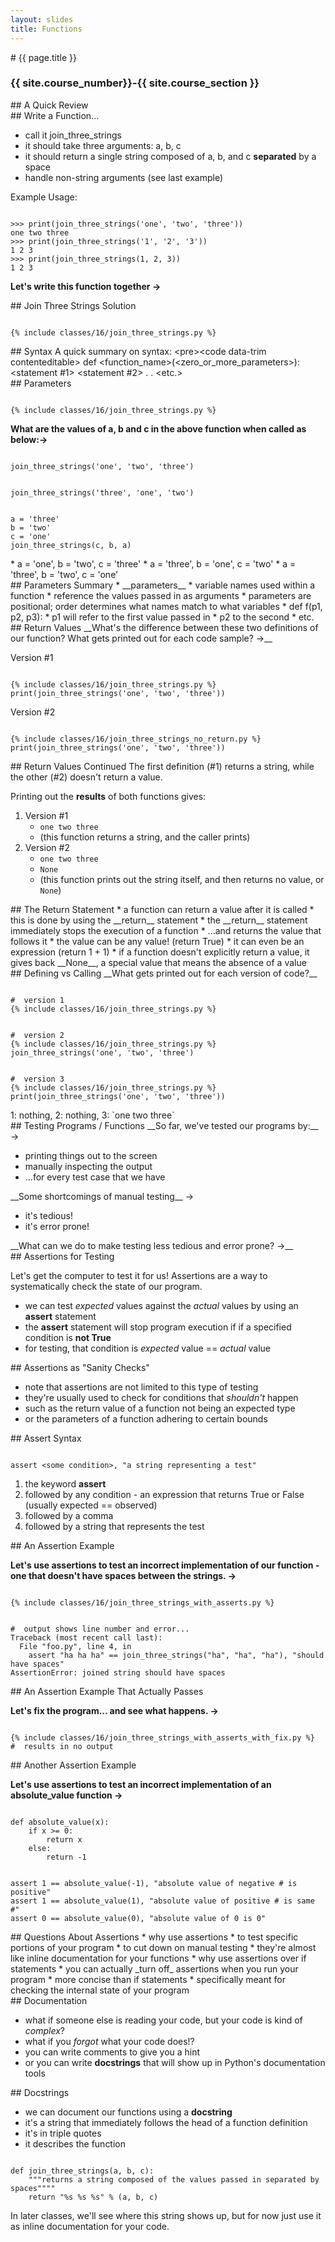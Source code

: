 ```yaml
---
layout: slides
title: Functions 
---
```

<section markdown="block" class="intro-slide">
# {{ page.title }}

### {{ site.course_number}}-{{ site.course_section }}

<p><small></small></p>
</section>

<section markdown="block">
##  A Quick Review
</section>

<section markdown="block">
##  Write a Function... 

* call it join_three_strings
* it should take three arguments: a, b, c
* it should return a single string composed of a, b, and c __separated__ by a space
* handle non-string arguments (see last example)

Example Usage:

<pre><code data-trim contenteditable>
&gt;&gt;&gt; print(join_three_strings('one', 'two', 'three'))
one two three
&gt;&gt;&gt; print(join_three_strings('1', '2', '3'))
1 2 3
&gt;&gt;&gt; print(join_three_strings(1, 2, 3))
1 2 3
</code></pre>

__Let's write this function together &rarr;__
</section>

<section markdown="block">
##  Join Three Strings Solution
<pre><code data-trim contenteditable>
{% include classes/16/join_three_strings.py %}
</code></pre>
</section>

<section markdown="block">
##  Syntax
A quick summary on syntax:
&lt;pre&gt;&lt;code data-trim contenteditable&gt;
def &lt;function_name&gt;(&lt;zero_or_more_parameters&gt;):
	&lt;statement #1&gt;
	&lt;statement #2&gt;
	.
	.
	&lt;etc.&gt;
</code></pre>
</section>

<section markdown="block">
##  Parameters
<pre><code data-trim contenteditable>
{% include classes/16/join_three_strings.py %}
</code></pre>

__What are the values of a, b and c in the above function when called as below:&rarr;__
<pre><code data-trim contenteditable>
join_three_strings('one', 'two', 'three')
</code></pre>
<pre><code data-trim contenteditable>
join_three_strings('three', 'one', 'two')
</code></pre>
<pre><code data-trim contenteditable>
a = 'three'
b = 'two'
c = 'one'
join_three_strings(c, b, a)
</code></pre>

<div class="fragment" markdown="block">
* a = 'one', b = 'two', c = 'three'
* a = 'three', b = 'one', c = 'two'
* a = 'three', b = 'two', c = 'one'
</div>
</section>

<section markdown="block">
##  Parameters Summary
* __parameters__ 
	* variable names used within a function 
	* reference the values passed in as arguments
* parameters are positional; order determines what names match to what variables
	* def f(p1, p2, p3):
	* p1 will refer to the first value passed in
	* p2 to the second
	* etc.
</section>

<section markdown="block">
##  Return Values
__What's the difference between these two definitions of our function?  What gets printed out for each code sample? &rarr;__

Version #1

<pre><code data-trim contenteditable>
{% include classes/16/join_three_strings.py %}
print(join_three_strings('one', 'two', 'three'))
</code></pre>

Version #2

<pre><code data-trim contenteditable>
{% include classes/16/join_three_strings_no_return.py %}
print(join_three_strings('one', 'two', 'three'))
</code></pre>
</section>

<section markdown="block">
##  Return Values Continued
The first definition (#1) returns a string, while the other (#2) doesn't return a value.  

Printing out the __results__ of both functions gives:

1. Version #1
    * <code class="inline">one two three</code>
    * (this function returns a string, and the caller prints)
2. Version #2
    * <code class="inline">one two three</code>
    * <code class="inline">None</code>
    * (this function prints out the string itself, and then returns no value, or `None`)
</section>

<section markdown="block">
##  The Return Statement
* a function can return a value after it is called
* this is done by using the __return__ statement
* the __return__ statement immediately stops the execution of a function
* ...and returns the value that follows it 
	* the value can be any value! (return True)
	* it can even be an expression (return 1 + 1)
* if a function doesn't explicitly return a value, it gives back __None__, a special value that means the absence of a value
</section>

<section markdown="block">
##  Defining vs Calling 
__What gets printed out for each version of code?__
<pre><code data-trim contenteditable>
#  version 1
{% include classes/16/join_three_strings.py %}
</code></pre>
<pre><code data-trim contenteditable>
#  version 2
{% include classes/16/join_three_strings.py %}
join_three_strings('one', 'two', 'three')
</code></pre>
<pre><code data-trim contenteditable>
#  version 3
{% include classes/16/join_three_strings.py %}
print(join_three_strings('one', 'two', 'three'))
</code></pre>
<div class="fragment" markdown="block">
1: nothing, 2: nothing, 3: `one two three`
</div>
</section>

<section markdown="block">
##  Testing Programs / Functions
__So far, we've tested our programs by:__ &rarr;

<div class="fragment" markdown="block">

* printing things out to the screen
* manually inspecting the output
* ...for every test case that we have
</div>

<div class="fragment" markdown="block">
__Some shortcomings of manual testing__ &rarr;
</div>

<div class="fragment" markdown="block">

* it's tedious!
* it's error prone!
</div>

<div class="fragment" markdown="block">
__What can we do to make testing less tedious and error prone? &rarr;__
</div>
</section>

<section markdown="block">
##  Assertions for Testing

Let's get the computer to test it for us!  Assertions are a way to systematically check the state of our program.

* we can test _expected_ values against the _actual_ values by using an __assert__ statement
* the __assert__ statement will stop program execution if if a specified condition is __not True__
* for testing, that condition is _expected_ value == _actual_ value
</section>

<section markdown="block">
##  Assertions as "Sanity Checks"

* note that assertions are not limited to this type of testing
* they're usually used to check for conditions that _shouldn't_ happen 
* such as the return value of a function not being an expected type
* or the parameters of a function adhering to certain bounds
</section>

<section markdown="block">
##  Assert Syntax

<pre><code data-trim contenteditable>
assert &lt;some condition&gt;, "a string representing a test"
</code></pre>

1. the keyword __assert__
2. followed by any condition - an expression that returns True or False (usually expected == observed)
3. followed by a comma
4. followed by a string that represents the test 
</section>

<section markdown="block">
##  An Assertion Example

__Let's use assertions to test an incorrect implementation of our function - one that doesn't have spaces between the strings. &rarr;__

<div class="fragment" markdown="block">
<pre><code data-trim contenteditable>
{% include classes/16/join_three_strings_with_asserts.py %}
</code></pre>

<pre><code data-trim contenteditable>
#  output shows line number and error...
Traceback (most recent call last):
  File "foo.py", line 4, in <module>
    assert "ha ha ha" == join_three_strings("ha", "ha", "ha"), "should have spaces"
AssertionError: joined string should have spaces
</code></pre>
</div>
</section>

<section markdown="block">
##  An Assertion Example That Actually Passes

__Let's fix the program... and see what happens. &rarr;__

<pre><code data-trim contenteditable>
{% include classes/16/join_three_strings_with_asserts_with_fix.py %}
#  results in no output
</code></pre>
</section>

<section markdown="block">
##  Another Assertion Example

__Let's use assertions to test an incorrect implementation of an absolute_value function &rarr;__
<pre><code data-trim contenteditable>
def absolute_value(x):
	if x >= 0:
		return x
	else:
		return -1
</code></pre>
<div class="fragment" markdown="block">
<pre><code data-trim contenteditable>
assert 1 == absolute_value(-1), "absolute value of negative # is positive"
assert 1 == absolute_value(1), "absolute value of positive # is same #"
assert 0 == absolute_value(0), "absolute value of 0 is 0"
</code></pre>

</div>
</section>

<section markdown="block">
##  Questions About Assertions
* why use assertions
	* to test specific portions of your program
	* to cut down on manual testing
	* they're almost like inline documentation for your functions
* why use assertions over if statements
	* you can actually _turn off_ assertions when you run your program
	* more concise than if statements
	* specifically meant for checking the internal state of your program
</section>

<section markdown="block">
##  Documentation

* what if someone else is reading your code, but your code is kind of _complex_?
* what if you _forgot_ what your code does!?
* you can write comments to give you a hint
* or you can write __docstrings__ that will show up in Python's documentation tools
</section>

<section markdown="block">
##  Docstrings

* we can document our functions using a __docstring__ 
* it's a string that immediately follows the head of a function definition
* it's in triple quotes
* it describes the function

<pre><code data-trim contenteditable>
def join_three_strings(a, b, c):
	"""returns a string composed of the values passed in separated by spaces""""
	return "%s %s %s" % (a, b, c)
</code></pre>

In later classes, we'll see where this string shows up, but for now just use it as inline documentation for your code.
</section>
